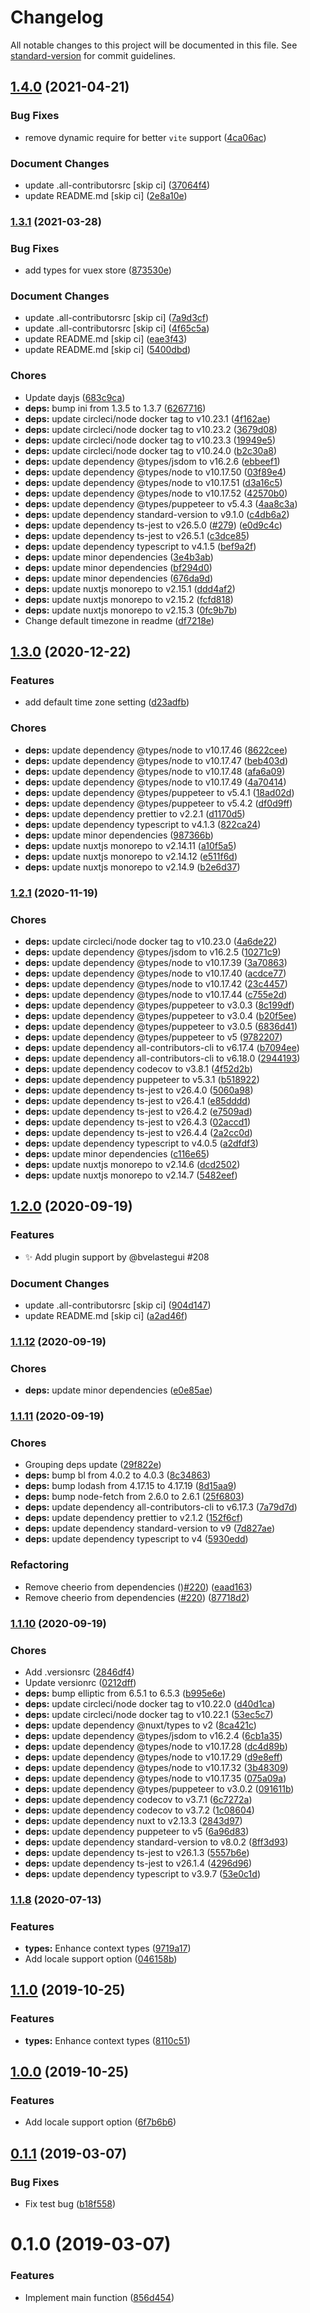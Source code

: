 # Changelog

All notable changes to this project will be documented in this file. See [standard-version](https://github.com/conventional-changelog/standard-version) for commit guidelines.

## [1.4.0](https://github.com/nuxt-community/dayjs-module/compare/v1.3.1...v1.4.0) (2021-04-21)


### Bug Fixes

* remove dynamic require for better `vite` support ([4ca06ac](https://github.com/nuxt-community/dayjs-module/commit/4ca06acdcf04bac3d74d9c2697d87733736e10c5))


### Document Changes

* update .all-contributorsrc [skip ci] ([37064f4](https://github.com/nuxt-community/dayjs-module/commit/37064f447a0c2f06ce17ffaaca931189919927d2))
* update README.md [skip ci] ([2e8a10e](https://github.com/nuxt-community/dayjs-module/commit/2e8a10eb4d2088e346b8c5fc7f604357ffb23ca7))

### [1.3.1](https://github.com/nuxt-community/dayjs-module/compare/v1.3.0...v1.3.1) (2021-03-28)


### Bug Fixes

* add types for vuex store ([873530e](https://github.com/nuxt-community/dayjs-module/commit/873530ef2c6b525506958893dec7a80d6f4f61ac))


### Document Changes

* update .all-contributorsrc [skip ci] ([7a9d3cf](https://github.com/nuxt-community/dayjs-module/commit/7a9d3cf2b256c7ba330c071996678b96347b79e5))
* update .all-contributorsrc [skip ci] ([4f65c5a](https://github.com/nuxt-community/dayjs-module/commit/4f65c5aa1ce4aa6862a7f18f89c92a0eaa5a3d92))
* update README.md [skip ci] ([eae3f43](https://github.com/nuxt-community/dayjs-module/commit/eae3f43fda50e9d3451a21b9ad3155441ac8bf29))
* update README.md [skip ci] ([5400dbd](https://github.com/nuxt-community/dayjs-module/commit/5400dbdb22e38d13ff06973203afe677e0b07441))


### Chores

* Update dayjs ([683c9ca](https://github.com/nuxt-community/dayjs-module/commit/683c9ca104f4ba9a9f848f1fde0942fe2a4c15ff))
* **deps:** bump ini from 1.3.5 to 1.3.7 ([6267716](https://github.com/nuxt-community/dayjs-module/commit/62677164ea21e9a0b5c2887b1dce7d3b68285a14))
* **deps:** update circleci/node docker tag to v10.23.1 ([4f162ae](https://github.com/nuxt-community/dayjs-module/commit/4f162ae557f68732437bd4d906caa2e9ff0f02c3))
* **deps:** update circleci/node docker tag to v10.23.2 ([3679d08](https://github.com/nuxt-community/dayjs-module/commit/3679d08fcaa0b71105fbc954eefd09aab74cb0a9))
* **deps:** update circleci/node docker tag to v10.23.3 ([19949e5](https://github.com/nuxt-community/dayjs-module/commit/19949e5f146bae6abfd1a7d460260a910533eedd))
* **deps:** update circleci/node docker tag to v10.24.0 ([b2c30a8](https://github.com/nuxt-community/dayjs-module/commit/b2c30a8e55d1c48b4810b934a6fb61795345b977))
* **deps:** update dependency @types/jsdom to v16.2.6 ([ebbeef1](https://github.com/nuxt-community/dayjs-module/commit/ebbeef1a6fa1fe7e16a5a5684a31cb790378d5b7))
* **deps:** update dependency @types/node to v10.17.50 ([03f89e4](https://github.com/nuxt-community/dayjs-module/commit/03f89e4626a157831133a072a677f48754993c11))
* **deps:** update dependency @types/node to v10.17.51 ([d3a16c5](https://github.com/nuxt-community/dayjs-module/commit/d3a16c5df6cc6b0595bec1f2151c1f4ebad85b65))
* **deps:** update dependency @types/node to v10.17.52 ([42570b0](https://github.com/nuxt-community/dayjs-module/commit/42570b0591a963d1e70e86aa70291f2a7ce6df09))
* **deps:** update dependency @types/puppeteer to v5.4.3 ([4aa8c3a](https://github.com/nuxt-community/dayjs-module/commit/4aa8c3acf8afcd68ff7ae04cadd7e1f50ccdc53d))
* **deps:** update dependency standard-version to v9.1.0 ([c4db6a2](https://github.com/nuxt-community/dayjs-module/commit/c4db6a2b0032f3be96b420939f3aba561e98c909))
* **deps:** update dependency ts-jest to v26.5.0 ([#279](https://github.com/nuxt-community/dayjs-module/issues/279)) ([e0d9c4c](https://github.com/nuxt-community/dayjs-module/commit/e0d9c4c44b0779fb588e8e2d003d3e16c569477b))
* **deps:** update dependency ts-jest to v26.5.1 ([c3dce85](https://github.com/nuxt-community/dayjs-module/commit/c3dce85bb72a228bd759130908dc13705c9cb57d))
* **deps:** update dependency typescript to v4.1.5 ([bef9a2f](https://github.com/nuxt-community/dayjs-module/commit/bef9a2f79859b82ee57ddfa842accee2ad17ea07))
* **deps:** update minor dependencies ([3e4b3ab](https://github.com/nuxt-community/dayjs-module/commit/3e4b3aba7076a356c373278992751406704398e8))
* **deps:** update minor dependencies ([bf294d0](https://github.com/nuxt-community/dayjs-module/commit/bf294d0e484c12034d49eb6487838c527ef6e65c))
* **deps:** update minor dependencies ([676da9d](https://github.com/nuxt-community/dayjs-module/commit/676da9da84810d3d3188ae1ace09b0886aad1404))
* **deps:** update nuxtjs monorepo to v2.15.1 ([ddd4af2](https://github.com/nuxt-community/dayjs-module/commit/ddd4af200eeb122b5edd6f3c9e4a631741a50bbf))
* **deps:** update nuxtjs monorepo to v2.15.2 ([fcfd818](https://github.com/nuxt-community/dayjs-module/commit/fcfd818f0c00e29f4c9f8fbc6f416daaed657d6d))
* **deps:** update nuxtjs monorepo to v2.15.3 ([0fc9b7b](https://github.com/nuxt-community/dayjs-module/commit/0fc9b7b93b77180a3ab5afa9baa32ceda0b53733))
* Change default timezone in readme ([df7218e](https://github.com/nuxt-community/dayjs-module/commit/df7218ef430f46bd3239650ebdeb358a806983e4))

## [1.3.0](https://github.com/nuxt-community/dayjs-module/compare/v1.2.1...v1.3.0) (2020-12-22)


### Features

* add default time zone setting ([d23adfb](https://github.com/nuxt-community/dayjs-module/commit/d23adfbfffc23fa3b72d13ce80322c098d76c82a))


### Chores

* **deps:** update dependency @types/node to v10.17.46 ([8622cee](https://github.com/nuxt-community/dayjs-module/commit/8622ceeaf7b74a2bda6b248cebf60e082d000595))
* **deps:** update dependency @types/node to v10.17.47 ([beb403d](https://github.com/nuxt-community/dayjs-module/commit/beb403d25d0e9005b48ec4a03a58fea30d220f73))
* **deps:** update dependency @types/node to v10.17.48 ([afa6a09](https://github.com/nuxt-community/dayjs-module/commit/afa6a09c047f534d8651336a7d0bb21d6c1caccc))
* **deps:** update dependency @types/node to v10.17.49 ([4a70414](https://github.com/nuxt-community/dayjs-module/commit/4a704140d8e668bcfae82ef4a72b7d3c2c75b388))
* **deps:** update dependency @types/puppeteer to v5.4.1 ([18ad02d](https://github.com/nuxt-community/dayjs-module/commit/18ad02d1e90ae832738325f3b85ae63dfa041c5a))
* **deps:** update dependency @types/puppeteer to v5.4.2 ([df0d9ff](https://github.com/nuxt-community/dayjs-module/commit/df0d9ff37aea7d7c1c43e9cb7bdc2c0ef2faca7c))
* **deps:** update dependency prettier to v2.2.1 ([d1170d5](https://github.com/nuxt-community/dayjs-module/commit/d1170d5529f2aec7787a537be626b5a218808abb))
* **deps:** update dependency typescript to v4.1.3 ([822ca24](https://github.com/nuxt-community/dayjs-module/commit/822ca24689e78f04d4533382cf686d4128a90f68))
* **deps:** update minor dependencies ([987366b](https://github.com/nuxt-community/dayjs-module/commit/987366b696af54bd9a1a4eb36dfc2665e0cdc4c3))
* **deps:** update nuxtjs monorepo to v2.14.11 ([a10f5a5](https://github.com/nuxt-community/dayjs-module/commit/a10f5a54483966613f336fa386cf66702ac54618))
* **deps:** update nuxtjs monorepo to v2.14.12 ([e511f6d](https://github.com/nuxt-community/dayjs-module/commit/e511f6df3de2b16c97c8ddd3d78c6b6655aa1828))
* **deps:** update nuxtjs monorepo to v2.14.9 ([b2e6d37](https://github.com/nuxt-community/dayjs-module/commit/b2e6d3718244f53bd6cc34bc620e7d1b7edcb48a))

### [1.2.1](https://github.com/nuxt-community/dayjs-module/compare/v1.2.0...v1.2.1) (2020-11-19)


### Chores

* **deps:** update circleci/node docker tag to v10.23.0 ([4a6de22](https://github.com/nuxt-community/dayjs-module/commit/4a6de22571b7704fee8aa4e5e7a467dbb94cb206))
* **deps:** update dependency @types/jsdom to v16.2.5 ([10271c9](https://github.com/nuxt-community/dayjs-module/commit/10271c9c474f454b1555a0f1c5cb544ff9d0d3ef))
* **deps:** update dependency @types/node to v10.17.39 ([3a70863](https://github.com/nuxt-community/dayjs-module/commit/3a7086383f2abba74efef3f9758fde53571f5bf1))
* **deps:** update dependency @types/node to v10.17.40 ([acdce77](https://github.com/nuxt-community/dayjs-module/commit/acdce77685659bc258ef091ada6fc197fb157c58))
* **deps:** update dependency @types/node to v10.17.42 ([23c4457](https://github.com/nuxt-community/dayjs-module/commit/23c44572487dd3a024168465ed2b49968fbf5579))
* **deps:** update dependency @types/node to v10.17.44 ([c755e2d](https://github.com/nuxt-community/dayjs-module/commit/c755e2d30a01eb297aaeb7b5fe27cde51b295823))
* **deps:** update dependency @types/puppeteer to v3.0.3 ([8c199df](https://github.com/nuxt-community/dayjs-module/commit/8c199df757d5069e23d334b22e44e17e08ca8873))
* **deps:** update dependency @types/puppeteer to v3.0.4 ([b20f5ee](https://github.com/nuxt-community/dayjs-module/commit/b20f5ee075b4fe9633e0fefa0e2eb3715ffe0f22))
* **deps:** update dependency @types/puppeteer to v3.0.5 ([6836d41](https://github.com/nuxt-community/dayjs-module/commit/6836d41557952ceb1ae5eda55af711c314aa9225))
* **deps:** update dependency @types/puppeteer to v5 ([9782207](https://github.com/nuxt-community/dayjs-module/commit/9782207a7f848e8b4e327c8608236ed74a1de74f))
* **deps:** update dependency all-contributors-cli to v6.17.4 ([b7094ee](https://github.com/nuxt-community/dayjs-module/commit/b7094ee3b7fc9abc369799ab269f89ba8055c6cf))
* **deps:** update dependency all-contributors-cli to v6.18.0 ([2944193](https://github.com/nuxt-community/dayjs-module/commit/294419353108656f7ba326d470f66c3eef59d0b4))
* **deps:** update dependency codecov to v3.8.1 ([4f52d2b](https://github.com/nuxt-community/dayjs-module/commit/4f52d2b09ae5bd7a43ad4d1d71e74dad9d55d3bf))
* **deps:** update dependency puppeteer to v5.3.1 ([b518922](https://github.com/nuxt-community/dayjs-module/commit/b5189221fe4d8da5277d88295b1a225e03eedcdf))
* **deps:** update dependency ts-jest to v26.4.0 ([5060a98](https://github.com/nuxt-community/dayjs-module/commit/5060a98de104b1c8f06917b6c7f50a34c936120e))
* **deps:** update dependency ts-jest to v26.4.1 ([e85dddd](https://github.com/nuxt-community/dayjs-module/commit/e85dddd775be2730b6f15177ace5063f22d7c897))
* **deps:** update dependency ts-jest to v26.4.2 ([e7509ad](https://github.com/nuxt-community/dayjs-module/commit/e7509ad640366f5d7636432bfbed2812424e1e9b))
* **deps:** update dependency ts-jest to v26.4.3 ([02accd1](https://github.com/nuxt-community/dayjs-module/commit/02accd19f806dd35f48065c1972394a2daf242ea))
* **deps:** update dependency ts-jest to v26.4.4 ([2a2cc0d](https://github.com/nuxt-community/dayjs-module/commit/2a2cc0dae67b31bb5062aeaf16af1fe0d96c1bab))
* **deps:** update dependency typescript to v4.0.5 ([a2dfdf3](https://github.com/nuxt-community/dayjs-module/commit/a2dfdf33142e2202f15fc5e1cc9b2cad2f06086d))
* **deps:** update minor dependencies ([c116e65](https://github.com/nuxt-community/dayjs-module/commit/c116e65dc3485311d326146ba8205e3bc0cb6930))
* **deps:** update nuxtjs monorepo to v2.14.6 ([dcd2502](https://github.com/nuxt-community/dayjs-module/commit/dcd25021def31567a1347bf0b03ab6b2cb704f55))
* **deps:** update nuxtjs monorepo to v2.14.7 ([5482eef](https://github.com/nuxt-community/dayjs-module/commit/5482eef6346cf0f94b9703b09b62b1840bd7d935))

## [1.2.0](https://github.com/nuxt-community/dayjs-module/compare/v1.1.12...v1.2.0) (2020-09-19)

### Features

* :sparkles: Add plugin support by @bvelastegui #208

### Document Changes

* update .all-contributorsrc [skip ci] ([904d147](https://github.com/nuxt-community/dayjs-module/commit/904d1479960d010190d92ddd8ce4655ac7ac457d))
* update README.md [skip ci] ([a2ad46f](https://github.com/nuxt-community/dayjs-module/commit/a2ad46f661d9912aa0cf279e74d3bc17f498f8ee))

### [1.1.12](https://github.com/nuxt-community/dayjs-module/compare/v1.1.11...v1.1.12) (2020-09-19)


### Chores

* **deps:** update minor dependencies ([e0e85ae](https://github.com/nuxt-community/dayjs-module/commit/e0e85ae0d36c460c124364d6f442d45b8a469e40))

### [1.1.11](https://github.com/nuxt-community/dayjs-module/compare/v1.1.10...v1.1.11) (2020-09-19)


### Chores

* Grouping deps update ([29f822e](https://github.com/nuxt-community/dayjs-module/commit/29f822e93afe22350b9ed4cfeb29c9a79943935c))
* **deps:** bump bl from 4.0.2 to 4.0.3 ([8c34863](https://github.com/nuxt-community/dayjs-module/commit/8c34863a1b784b1483f95d09a52925b4a00962d0))
* **deps:** bump lodash from 4.17.15 to 4.17.19 ([8d15aa9](https://github.com/nuxt-community/dayjs-module/commit/8d15aa92240cd493b1de19ca6a061412074c99f9))
* **deps:** bump node-fetch from 2.6.0 to 2.6.1 ([25f6803](https://github.com/nuxt-community/dayjs-module/commit/25f6803a606d6950c09b4c1755a96fd3e3c9be45))
* **deps:** update dependency all-contributors-cli to v6.17.3 ([7a79d7d](https://github.com/nuxt-community/dayjs-module/commit/7a79d7d85ac721bd1d6eee43f467fce31e9dcd55))
* **deps:** update dependency prettier to v2.1.2 ([152f6cf](https://github.com/nuxt-community/dayjs-module/commit/152f6cf2d3355800d0219c95e466dfc778e6bdc8))
* **deps:** update dependency standard-version to v9 ([7d827ae](https://github.com/nuxt-community/dayjs-module/commit/7d827aedbceca94d8340915db42106e5e0f75d13))
* **deps:** update dependency typescript to v4 ([5930edd](https://github.com/nuxt-community/dayjs-module/commit/5930edd0425a7b0c48f32a0050b82725bd1e2119))


### Refactoring

* Remove cheerio from dependencies ()[#220](https://github.com/nuxt-community/dayjs-module/issues/220)) ([eaad163](https://github.com/nuxt-community/dayjs-module/commit/eaad163ed5db645ebe52c766c57cc97e2c16a464))
* Remove cheerio from dependencies ([#220](https://github.com/nuxt-community/dayjs-module/issues/220)) ([87718d2](https://github.com/nuxt-community/dayjs-module/commit/87718d232cd66aba8098931108840facc7a3593d))

### [1.1.10](https://github.com/nuxt-community/dayjs-module/compare/v1.1.9...v1.1.10) (2020-09-19)


### Chores

* Add .versionsrc ([2846df4](https://github.com/nuxt-community/dayjs-module/commit/2846df4c04e702c49d6c2679ecda51e63b8567af))
* Update versionrc ([0212dff](https://github.com/nuxt-community/dayjs-module/commit/0212dffc9085f3188a0f43ee2e850ebeebdbb0a4))
* **deps:** bump elliptic from 6.5.1 to 6.5.3 ([b995e6e](https://github.com/nuxt-community/dayjs-module/commit/b995e6e4b6637dbaf5b71ade0bff6233f0500754))
* **deps:** update circleci/node docker tag to v10.22.0 ([d40d1ca](https://github.com/nuxt-community/dayjs-module/commit/d40d1ca8e93bc18c73506e680f04a0c0d2121106))
* **deps:** update circleci/node docker tag to v10.22.1 ([53ec5c7](https://github.com/nuxt-community/dayjs-module/commit/53ec5c79fe0b268862de228fb780550e8795f0d0))
* **deps:** update dependency @nuxt/types to v2 ([8ca421c](https://github.com/nuxt-community/dayjs-module/commit/8ca421cda5e08a79e7cc09900720fbbc7d6ee63d))
* **deps:** update dependency @types/jsdom to v16.2.4 ([6cb1a35](https://github.com/nuxt-community/dayjs-module/commit/6cb1a3559326718c9dae011c7897280275172d05))
* **deps:** update dependency @types/node to v10.17.28 ([dc4d89b](https://github.com/nuxt-community/dayjs-module/commit/dc4d89b2852084c00ce43db36a6264446d07309b))
* **deps:** update dependency @types/node to v10.17.29 ([d9e8eff](https://github.com/nuxt-community/dayjs-module/commit/d9e8effff7f455538f6aba1057a755ed687a537f))
* **deps:** update dependency @types/node to v10.17.32 ([3b48309](https://github.com/nuxt-community/dayjs-module/commit/3b48309a96aa7ff190a96469c75becc4a75b2bc4))
* **deps:** update dependency @types/node to v10.17.35 ([075a09a](https://github.com/nuxt-community/dayjs-module/commit/075a09a222ca273eef28ba92afda6cf9d4673250))
* **deps:** update dependency @types/puppeteer to v3.0.2 ([091611b](https://github.com/nuxt-community/dayjs-module/commit/091611b271447dbc6ceb7cab076ec98815f104b9))
* **deps:** update dependency codecov to v3.7.1 ([6c7272a](https://github.com/nuxt-community/dayjs-module/commit/6c7272acb659967ee7e6868a995dada1f9fdd278))
* **deps:** update dependency codecov to v3.7.2 ([1c08604](https://github.com/nuxt-community/dayjs-module/commit/1c086044929b8029403b2973409d02e6c5613edc))
* **deps:** update dependency nuxt to v2.13.3 ([2843d97](https://github.com/nuxt-community/dayjs-module/commit/2843d97c39dbed00d9c474750a79c69b46b35603))
* **deps:** update dependency puppeteer to v5 ([6a96d83](https://github.com/nuxt-community/dayjs-module/commit/6a96d834851347f921876d40a931a87df2a86ff3))
* **deps:** update dependency standard-version to v8.0.2 ([8ff3d93](https://github.com/nuxt-community/dayjs-module/commit/8ff3d93aeb072c6ef61b23a501dcc85310a27bcb))
* **deps:** update dependency ts-jest to v26.1.3 ([5557b6e](https://github.com/nuxt-community/dayjs-module/commit/5557b6e24ee985f98c10fd3ee0d1f517582dbe77))
* **deps:** update dependency ts-jest to v26.1.4 ([4296d96](https://github.com/nuxt-community/dayjs-module/commit/4296d960803aca854e9e4609d3c4f5d73f66c782))
* **deps:** update dependency typescript to v3.9.7 ([53e0c1d](https://github.com/nuxt-community/dayjs-module/commit/53e0c1dcadb65a1a74765b73a58573ff976f6c41))

### [1.1.8](https://github.com/nuxt-community/dayjs-module/compare/v0.1.2...v1.1.8) (2020-07-13)

### Features

* **types:** Enhance context types ([9719a17](https://github.com/nuxt-community/dayjs-module/commit/9719a1792e7356b3e26e39b1beeba30516f6a1ca))
* Add locale support option ([046158b](https://github.com/nuxt-community/dayjs-module/commit/046158b3e1761d76fe84a57ad588c0d61e13e308))

## [1.1.0](https://github.com/nuxt-community/dayjs-module/compare/v1.0.0...v1.1.0) (2019-10-25)

### Features

* **types:** Enhance context types ([8110c51](https://github.com/nuxt-community/dayjs-module/commit/8110c51e4ed2a722c21900b8f91c488e9aed61fd))

## [1.0.0](https://github.com/nuxt-community/dayjs-module/compare/v0.1.2...v1.0.0) (2019-10-25)

### Features

* Add locale support option ([6f7b6b6](https://github.com/nuxt-community/dayjs-module/commit/6f7b6b6f19d4faef0080af70ff8e464ca66cf8cd))

## [0.1.1](https://github.com/nuxt-community/dayjs-module/compare/v0.1.0...v0.1.1) (2019-03-07)

### Bug Fixes

* Fix test bug ([b18f558](https://github.com/nuxt-community/dayjs-module/commit/b18f558))

# 0.1.0 (2019-03-07)

### Features

* Implement main function ([856d454](https://github.com/nuxt-community/dayjs-module/commit/856d454))
